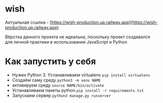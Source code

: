 # wish

Актуальная ссылка - [https://wish-production.up.railway.app](https://wish-production.up.railway.app)

Вёрстка данного проекта не идеальна, поскольку проект создавался для личной практики в использовании JavaScript и Python

# Как запустить у себя
- Нужен Python 3. Yстанавливаем virtualenv
`pip install virtualenv`
- Создаём саму среду 
`python3 -m venv NAME`
- активируем среду 
`source NAME/bin/activate`
- Устанавливаем пакеты python
`pip install -r requirements.txt`
- Запускаем сервер
`python3 manage.py runserver`
